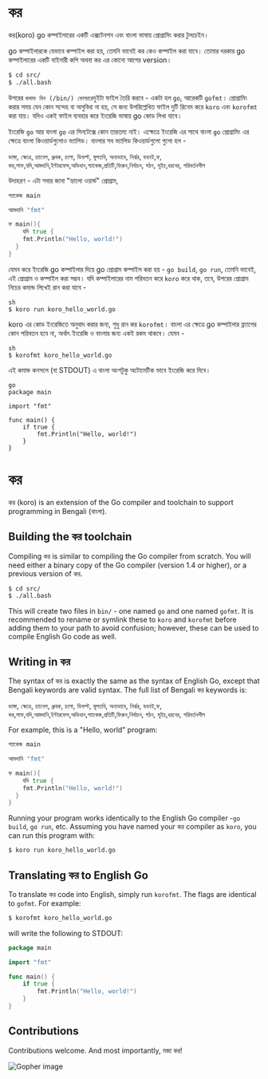 
#  কর

 কর(koro) go কম্পাইলারের একটি এক্সটেনশন এবং বাংলা ভাষায় প্রোগ্রামিং করার  টুলচেইন। 

go কম্পাইলারকে যেভাবে কম্পাইল করা হয়, তেমনি ভাবেই কর কেও কম্পাইল করা যাবে। তোমার দরকার go কম্পাইলারের একটি বাইনারী কপি অথবা কর এর কোনো আগের version।

```sh
$ cd src/
$ ./all.bash
```

উপরের `কমান্ড বিন (/bin/) ফোল্ডারে`দুইটা ফাইল তৈরি করবে - একটা হল `go`, আরেকটি `gofmt`। প্রোগ্রামিং করার সময় যেন কোন সন্দেহ বা অসুবিধা না হয়, সে জন্য উপরিল্লেখিত ফাইল দুটি রিনেম করে `koro` এবং `korofmt` করা যায়। যদিও একই ফাইল ব্যবহার করে ইংরেজি ভাষায় go কোড লিখা যাবে।

ইংরেজি `go` আর বাংলা `go` এর সিনটেক্সে কোন তারতম্য নাই। এক্ষেত্রে ইংরেজি এর সাথে বাংলা `go` প্রোগ্রামিং এর ক্ষেত্রে বাংলা কিওয়ার্ডগুলোও ভ্যালিড। বাংলার সব ভ্যালিড কিওয়ার্ডগুলো গুলো হল - 

 `ভাঙ্গা`, `ক্ষেত্রে`, 	`চ্যানেল`, `ধ্রুবক`, `চলো`, 	`ডিফল্ট`, `মুলতবি`, `অন্যভাবে`, `নির্ঝর`, `যখনই`,`ফ`, `কর`,`লাফ`,`যদি`,`আমদানি`,`ইন্টারফেস`,`অভিধান`,`প্যাকেজ`,`প্রতিটি`,`ফিরুন`,`নির্বাচন`, `গঠন`, `সুইচ`,`ধরনের`, `পরিবর্তনশীল`

উদাহরণ - এটা সবার জানা "হ্যালো ওয়ার্ন্ড" প্রোগ্রাম, 

```go
প্যাকেজ main

আমদানি "fmt"

ফ main(){
    যদি true {
    fmt.Println("Hello, world!")
  }
}
```

যেমন করে ইংরেজি go কম্পাইলার দিয়ে go প্রোগ্রাম কম্পাইল করা হয় - `go build`, `go run`, তেমনি ভাবেই, এই প্রোগ্রাম ও কম্পাইল করা
সম্ভব। যদি কম্পাইলারের নাম পরিবতন করে `koro` করে থাক, তবে, উপরের প্রোগ্রাম নিচের কমান্ড লিখেই রান করা যাবে - 

```
sh
$ koro run koro_hello_world.go
```

koro এর কোড ইংরেজিতে অনুবাদ করার জন্য, শুধু রান কর `korofmt`। বাংলা এর ক্ষেত্রে go কম্পাইলার ফ্ল্যাগের কোন পরিবতন হবে না, অর্থাৎ ইংরেজি ও বাংলার জন্য একই রকম থাকবে। যেমন - 

```
sh
$ korofmt koro_hello_world.go
```

এই কমান্ড কনসলে (বা  STDOUT) এ বাংলা অংশটুকু অটোমেটিক ভাবে ইংরেজি করে দিবে।

```
go
package main

import "fmt"

func main() {
	if true {
		fmt.Println("Hello, world!")
	}
}
```


#  কর

 কর (koro) is an extension of the Go compiler and toolchain to support programming in Bengali (বাংলা).



## Building the কর toolchain

Compiling কর is similar to compiling the Go compiler from scratch. You will need either a binary copy of the Go compiler (version 1.4 or higher), or a previous version of কর. 

```sh
$ cd src/
$ ./all.bash
```

This will create two files in `bin/` - one named `go` and one named `gofmt`. It is recommended to rename or symlink these to `koro` and `korofmt` before adding them to your path to avoid confusion; however, these can be used to compile English Go code as well.
## Writing in কর

The syntax of কর is exactly the same as the syntax of English Go, except that Bengali keywords are valid syntax. The full list of Bengali কর keywords is:

 `ভাঙ্গা`, `ক্ষেত্রে`, 	`চ্যানেল`, `ধ্রুবক`, `চলো`, 	`ডিফল্ট`, `মুলতবি`, `অন্যভাবে`, `নির্ঝর`, `যখনই`,`ফ`, `কর`,`লাফ`,`যদি`,`আমদানি`,`ইন্টারফেস`,`অভিধান`,`প্যাকেজ`,`প্রতিটি`,`ফিরুন`,`নির্বাচন`, `গঠন`, `সুইচ`,`ধরনের`, `পরিবর্তনশীল`

For example, this is a "Hello, world" program:


```go
প্যাকেজ main

আমদানি "fmt"

ফ main(){
    যদি true {
    fmt.Println("Hello, world!")
  }
}
```

Running your program works identically to the English Go compiler -`go build`, `go run`, etc. Assuming you have named your কর compiler as `koro`, you can run this program with:

```sh
$ koro run koro_hello_world.go
```


## Translating কর to English Go


To translate কর code into English, simply run `korofmt`. The flags are identical to `gofmt`. For example:



```sh
$ korofmt koro_hello_world.go
```

will write the following to STDOUT:

```go
package main

import "fmt"

func main() {
	if true {
		fmt.Println("Hello, world!")
	}
}
```


## Contributions

Contributions welcome. And most importantly, মজা কর!

![Gopher image](doc/gopher/biplane.jpg)
